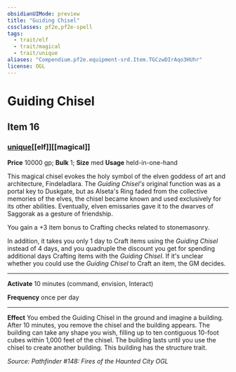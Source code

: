 ```yaml
---
obsidianUIMode: preview
title: "Guiding Chisel"
cssclasses: pf2e,pf2e-spell
tags:
  - trait/elf
  - trait/magical
  - trait/unique
aliases: "Compendium.pf2e.equipment-srd.Item.TGCzwDIrAqo3HUhr"
license: OGL
---
```

# Guiding Chisel
## Item 16
### [unique](unique.md "Unique Rarity Trait")[[elf]][[magical]]


**Price** 10000 gp; 
**Bulk** 1; **Size** med
**Usage** held-in-one-hand

This magical chisel evokes the holy symbol of the elven goddess of art and architecture, Findeladlara. The _Guiding Chisel's_ original function was as a portal key to Duskgate, but as Alseta's Ring faded from the collective memories of the elves, the chisel became known and used exclusively for its other abilities. Eventually, elven emissaries gave it to the dwarves of Saggorak as a gesture of friendship.

You gain a +3 item bonus to Crafting checks related to stonemasonry.

In addition, it takes you only 1 day to Craft items using the _Guiding Chisel_ instead of 4 days, and you quadruple the discount you get for spending additional days Crafting items with the _Guiding Chisel_. If it's unclear whether you could use the _Guiding Chisel_ to Craft an item, the GM decides.

* * *

**Activate** 10 minutes (command, envision, Interact)

**Frequency** once per day

* * *

**Effect** You embed the Guiding Chisel in the ground and imagine a building. After 10 minutes, you remove the chisel and the building appears. The building can take any shape you wish, filling up to ten contiguous 10-foot cubes within 1,000 feet of the chisel. The building lasts until you use the chisel to create another building. This building has the structure trait.

*Source: Pathfinder #148: Fires of the Haunted City*
*OGL*